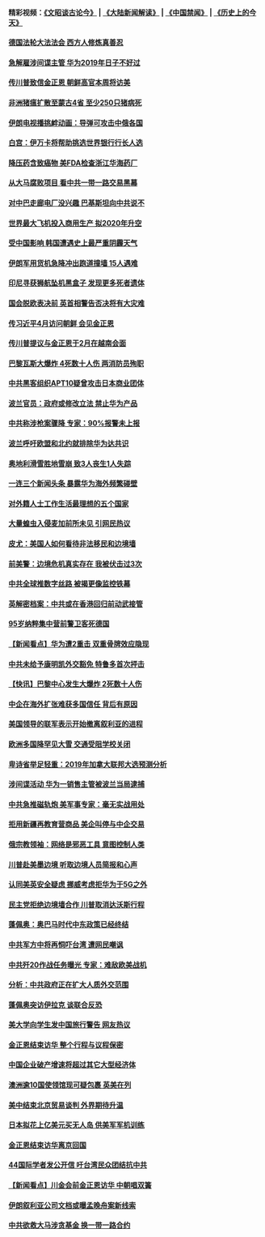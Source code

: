 #### 精彩视频：[《文昭谈古论今》](https://github.com/gfw-breaker/wenzhao/blob/master/README.md?t=01151830) | [《大陆新闻解读》](https://github.com/gfw-breaker/ntdtv-comedy/blob/master/README.md?t=01151830) | [《中国禁闻》](https://github.com/gfw-breaker/ntdtv-news/blob/master/README.md?t=01151830) | [《历史上的今天》](https://github.com/gfw-breaker/today-in-history/blob/master/README.md?t=01151830) 

#### [德国法轮大法法会 西方人修炼真善忍](../pages/nsc418/n10976947.md?t=01151830) 

#### [急解雇涉间谍主管 华为2019年日子不好过](../pages/nsc418/n10976038.md?t=01151830) 

#### [传川普致信金正恩 朝鲜高官本周将访美](../pages/nsc418/n10976756.md?t=01151830) 

#### [非洲猪瘟扩散至蒙古4省 至少250只猪病死](../pages/nsc418/n10976120.md?t=01151830) 

#### [伊朗电视播挑衅动画：导弹可攻击中俄各国](../pages/nsc418/n10976504.md?t=01151830) 

#### [白宫：伊万卡将帮助挑选世界银行行长人选](../pages/nsc418/n10976053.md?t=01151830) 

#### [降压药含致癌物 美FDA检查浙江华海药厂](../pages/nsc418/n10975949.md?t=01151830) 

#### [从大马腐败项目 看中共一带一路交易黑幕](../pages/nsc418/n10975091.md?t=01151830) 

#### [对中巴走廊电厂没兴趣 巴基斯坦向中共说不](../pages/nsc418/n10975898.md?t=01151830) 

#### [世界最大飞机投入商用生产 拟2020年升空](../pages/nsc418/n10975188.md?t=01151830) 

#### [受中国影响 韩国遭遇史上最严重阴霾天气](../pages/nsc418/n10974564.md?t=01151830) 

#### [伊朗军用货机急降冲出跑道撞墙 15人遇难](../pages/nsc418/n10974806.md?t=01151830) 

#### [印尼寻获狮航坠机黑盒子 发现更多死者遗体](../pages/nsc418/n10974514.md?t=01151830) 

#### [国会脱欧表决前 英首相警告否决将有大灾难](../pages/nsc418/n10974483.md?t=01151830) 

#### [传习近平4月访问朝鲜 会见金正恩](../pages/nsc418/n10974482.md?t=01151830) 

#### [传川普提议与金正恩于2月在越南会面](../pages/nsc418/n10974214.md?t=01151830) 

#### [巴黎瓦斯大爆炸 4死数十人伤 两消防员殉职](../pages/nsc418/n10973956.md?t=01151830) 

#### [中共黑客组织APT10疑曾攻击日本商业团体](../pages/nsc418/n10973309.md?t=01151830) 

#### [波兰官员：政府或修改立法 禁止华为产品](../pages/nsc418/n10973119.md?t=01151830) 

#### [中共称涉枪案骤降 专家：90%报警未上报](../pages/nsc418/n10972910.md?t=01151830) 

#### [波兰呼吁欧盟和北约就排除华为达共识](../pages/nsc418/n10972945.md?t=01151830) 

#### [奥地利滑雪胜地雪崩 致3人丧生1人失踪](../pages/nsc418/n10972686.md?t=01151830) 

#### [一连三个新闻头条 暴露华为海外频繁碰壁](../pages/nsc418/n10971567.md?t=01151830) 

#### [对外籍人士工作生活最理想的五个国家](../pages/nsc418/n10967253.md?t=01151830) 

#### [大量蝗虫入侵麦加前所未见 引网民热议](../pages/nsc418/n10971942.md?t=01151830) 

#### [皮尤：美国人如何看待非法移民和边境墙](../pages/nsc418/n10971472.md?t=01151830) 

#### [前美警：边境危机真实存在 我被伏击过3次](../pages/nsc418/n10971325.md?t=01151830) 

#### [中共全球推数字丝路 被揭更像监控铁幕](../pages/nsc418/n10971263.md?t=01151830) 

#### [英解密档案：中共或在香港回归前动武接管](../pages/nsc418/n10971281.md?t=01151830) 

#### [95岁纳粹集中营前警卫客死德国](../pages/nsc418/n10971172.md?t=01151830) 

#### [【新闻看点】华为遭2重击 双重骨牌效应隐现](../pages/nsc418/n10971234.md?t=01151830) 

#### [中共未给予康明凯外交豁免 特鲁多首次抨击](../pages/nsc418/n10970976.md?t=01151830) 

#### [【快讯】巴黎中心发生大爆炸 2死数十人伤](../pages/nsc418/n10970675.md?t=01151830) 

#### [中企在海外扩张难获多国信任 背后有原因](../pages/nsc418/n10969228.md?t=01151830) 

#### [美国领导的联军表示开始撤离叙利亚的进程](../pages/nsc418/n10969434.md?t=01151830) 

#### [欧洲多国降罕见大雪  交通受阻学校关闭](../pages/nsc418/n10969390.md?t=01151830) 

#### [卑诗省举足轻重：2019年加拿大联邦大选预测分析](../pages/nsc418/n10969417.md?t=01151830) 

#### [涉间谍活动 华为一销售主管被波兰当局逮捕](../pages/nsc418/n10968651.md?t=01151830) 

#### [中共急推磁轨炮 美军事专家：毫无实战用处](../pages/nsc418/n10968326.md?t=01151830) 

#### [拒用新疆再教育营商品 美企叫停与中企交易](../pages/nsc418/n10967266.md?t=01151830) 

#### [俄宗教领袖：网络是邪恶工具 意图控制人类](../pages/nsc418/n10967762.md?t=01151830) 

#### [川普赴美墨边境 听取边境人员简报和心声](../pages/nsc418/n10966781.md?t=01151830) 

#### [认同美英安全疑虑 挪威考虑拒华为于5G之外](../pages/nsc418/n10966374.md?t=01151830) 

#### [民主党拒绝边境墙合作 川普取消达沃斯行程](../pages/nsc418/n10966613.md?t=01151830) 

#### [蓬佩奥：奥巴马时代中东政策已经终结](../pages/nsc418/n10966603.md?t=01151830) 

#### [中共军方中将再恫吓台湾 遭网民嘲讽](../pages/nsc418/n10965590.md?t=01151830) 

#### [中共歼20作战任务曝光 专家：难敌欧美战机](../pages/nsc418/n10965390.md?t=01151830) 

#### [分析：中共政府正在扩大人质外交范围](../pages/nsc418/n10964360.md?t=01151830) 

#### [蓬佩奥突访伊拉克 谈联合反恐](../pages/nsc418/n10964356.md?t=01151830) 

#### [美大学向学生发中国旅行警告 网友热议](../pages/nsc418/n10964289.md?t=01151830) 

#### [金正恩结束访华 整个行程与议程保密](../pages/nsc418/n10964023.md?t=01151830) 

#### [中国企业破产增速将超过其它大型经济体](../pages/nsc418/n10964069.md?t=01151830) 

#### [澳洲逾10国使领馆现可疑包裹 英美在列](../pages/nsc418/n10963456.md?t=01151830) 

#### [美中结束北京贸易谈判 外界期待升温](../pages/nsc418/n10962435.md?t=01151830) 

#### [日本拟花上亿美元买无人岛 供美军军机训练](../pages/nsc418/n10963404.md?t=01151830) 

#### [金正恩结束访华离京回国](../pages/nsc418/n10963076.md?t=01151830) 

#### [44国际学者发公开信 吁台湾民众团结抗中共](../pages/nsc418/n10962186.md?t=01151830) 

#### [【新闻看点】川金会前金正恩访华 中朝唱双簧](../pages/nsc418/n10962061.md?t=01151830) 

#### [伊朗叙利亚公司文档或曝孟晚舟案新线索](../pages/nsc418/n10962067.md?t=01151830) 

#### [中共欲救大马涉贪基金 换一带一路合约](../pages/nsc418/n10962070.md?t=01151830) 

